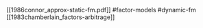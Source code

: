 [[1986connor_approx-static-fm.pdf]]
#factor-models #dynamic-fm
[[1983chamberlain_factors-arbitrage]]

